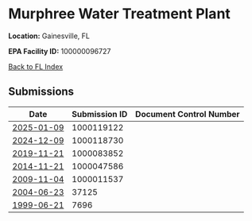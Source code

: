 # Murphree Water Treatment Plant

**Location:** Gainesville, FL

**EPA Facility ID:** 100000096727

[Back to FL Index](../../index.md)

## Submissions

| Date | Submission ID | Document Control Number |
|------|--------------|-------------------------|
| [2025-01-09](submissions/1000119122.md) | 1000119122 |  |
| [2024-12-09](submissions/1000118730.md) | 1000118730 |  |
| [2019-11-21](submissions/1000083852.md) | 1000083852 |  |
| [2014-11-21](submissions/1000047586.md) | 1000047586 |  |
| [2009-11-04](submissions/1000011537.md) | 1000011537 |  |
| [2004-06-23](submissions/37125.md) | 37125 |  |
| [1999-06-21](submissions/7696.md) | 7696 |  |
